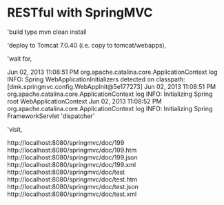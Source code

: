 RESTful with SpringMVC
====================


'build type mvn clean install

'deploy to Tomcat 7.0.40 (i.e. copy to tomcat/webapps), 

'wait for,

Jun 02, 2013 11:08:51 PM org.apache.catalina.core.ApplicationContext log
INFO: Spring WebApplicationInitializers detected on classpath: [dmk.springmvc.config.WebAppInit@5e177273]
Jun 02, 2013 11:08:51 PM org.apache.catalina.core.ApplicationContext log
INFO: Initializing Spring root WebApplicationContext
Jun 02, 2013 11:08:52 PM org.apache.catalina.core.ApplicationContext log
INFO: Initializing Spring FrameworkServlet 'dispatcher'

'visit,

http://localhost:8080/springmvc/doc/199
http://localhost:8080/springmvc/doc/199.htm
http://localhost:8080/springmvc/doc/199.json
http://localhost:8080/springmvc/doc/199.xml
http://localhost:8080/springmvc/doc/test
http://localhost:8080/springmvc/doc/test.htm
http://localhost:8080/springmvc/doc/test.json
http://localhost:8080/springmvc/doc/test.xml
